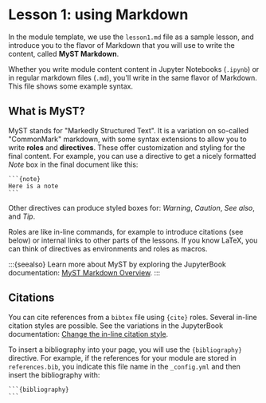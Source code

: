 # Lesson 1: using Markdown

In the module template, we use the `lesson1.md` file as a sample lesson, and introduce you to the flavor of Markdown that you will use to write the content, called **MyST Markdown**.

Whether you write module content content in Jupyter Notebooks (`.ipynb`) or
in regular markdown files (`.md`), you'll write in the same flavor of Markdown.
This file shows some example syntax.

## What is MyST?

MyST stands for "Markedly Structured Text". It
is a variation on so-called "CommonMark" markdown,
with some syntax extensions to allow you to write **roles** and **directives**.
These offer customization and styling for the final content.
For example, you can use a directive to get a nicely formatted *Note*  box in the final document like this:

````
```{note}
Here is a note
```
````

Other directives can produce styled boxes for: *Warning*, *Caution*, *See also*, and *Tip*.

Roles are like in-line commands, for example to introduce citations (see below) or internal links to other parts of the lessons. If you know LaTeX, you can think of directives as environments and roles as macros.

:::{seealso}
Learn more about MyST by exploring the JupyterBook documentation: [MyST Markdown Overview](https://jupyterbook.org/content/myst.html).
:::


## Citations

You can cite references from a `bibtex` file using `{cite}` roles. Several in-line citation styles are possible.
See the variations in the JupyterBook documentation: [Change the in-line citation style](https://jupyterbook.org/en/stable/content/citations.html#change-the-in-line-citation-style).

To insert a bibliography into your page, you will use the `{bibliography}` directive. For example, if the references for your module are stored in `references.bib`, you indicate this file name in the `_config.yml` and
then insert the bibliography with:

````
```{bibliography}
```
````